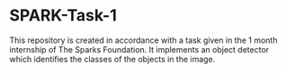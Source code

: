 # SPARK-Task-1
This repository is created in accordance with a task given in the 1 month internship of The Sparks Foundation.
It implements an object detector which identifies the classes of the objects in the image.
